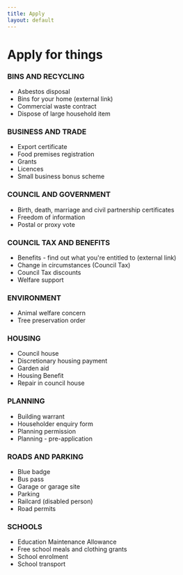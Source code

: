 ```yaml
---
title: Apply
layout: default
---
```


# Apply for things

### BINS AND RECYCLING
- Asbestos disposal
- Bins for your home  (external link)
- Commercial waste contract
- Dispose of large household item

### BUSINESS AND TRADE
- Export certificate
- Food premises registration
- Grants
- Licences
- Small business bonus scheme

### COUNCIL AND GOVERNMENT
- Birth, death, marriage and civil partnership certificates
- Freedom of information
- Postal or proxy vote

### COUNCIL TAX AND BENEFITS
- Benefits - find out what you're entitled to (external link)
- Change in circumstances (Council Tax)
- Council Tax discounts
- Welfare support

### ENVIRONMENT
- Animal welfare concern
- Tree preservation order

### HOUSING
- Council house
- Discretionary housing payment
- Garden aid
- Housing Benefit
- Repair in council house

### PLANNING
- Building warrant
- Householder enquiry form
- Planning permission
- Planning - pre-application

### ROADS AND PARKING
- Blue badge
- Bus pass
- Garage or garage site
- Parking
- Railcard (disabled person)
- Road permits

### SCHOOLS
- Education Maintenance Allowance
- Free school meals and clothing grants
- School enrolment
- School transport
